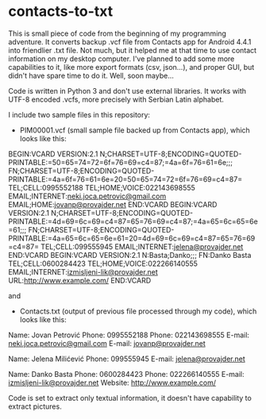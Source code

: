 # contacts-to-txt

This is small piece of code from the beginning of my programming adventure. It converts backup .vcf file
from Contacts app for Android 4.4.1 into friendlier .txt file. Not much, but it helped me at that time to
use contact information on my desktop computer. I've planned to add some more capabilities to it, like more
export formats (csv, json...), and proper GUI, but didn't have spare time to do it. Well, soon maybe...

Code is written in Python 3 and don't use external libraries. It works with UTF-8 encoded .vcfs, more precisely
with Serbian Latin alphabet.

I include two sample files in this repository:
- PIM00001.vcf (small sample file backed up from Contacts app), which looks like this:

BEGIN:VCARD
VERSION:2.1
N;CHARSET=UTF-8;ENCODING=QUOTED-PRINTABLE:=50=65=74=72=6f=76=69=c4=87;=4a=6f=76=61=6e;;;
FN;CHARSET=UTF-8;ENCODING=QUOTED-PRINTABLE:=4a=6f=76=61=6e=20=50=65=74=72=6f=76=69=c4=87=
TEL;CELL:0995552188
TEL;HOME;VOICE:022143698555
EMAIL;INTERNET:neki.joca.petrovic@gmail.com
EMAIL;HOME:jovanp@provajder.net
END:VCARD
BEGIN:VCARD
VERSION:2.1
N;CHARSET=UTF-8;ENCODING=QUOTED-PRINTABLE:=4d=69=6c=69=c4=87=65=76=69=c4=87;=4a=65=6c=65=6e=61;;;
FN;CHARSET=UTF-8;ENCODING=QUOTED-PRINTABLE:=4a=65=6c=65=6e=61=20=4d=69=6c=69=c4=87=65=76=69=c4=87=
TEL;CELL:099555945
EMAIL;INTERNET:jelena@provajder.net
END:VCARD
BEGIN:VCARD
VERSION:2.1
N:Basta;Danko;;;
FN:Danko Basta
TEL;CELL:0600284423
TEL;HOME;VOICE:022266140555
EMAIL;INTERNET:izmisljeni-lik@provajder.net
URL:http://www.example.com/
END:VCARD

and
- Contacts.txt (output of previous file processed through my code), which looks like this:

Name: Jovan Petrović
Phone: 0995552188
Phone: 022143698555
E-mail: neki.joca.petrovic@gmail.com
E-mail: jovanp@provajder.net

Name: Jelena Milićević
Phone: 099555945
E-mail: jelena@provajder.net

Name: Danko Basta
Phone: 0600284423
Phone: 022266140555
E-mail: izmisljeni-lik@provajder.net
Website: http://www.example.com/

Code is set to extract only textual information, it doesn't have capability to extract pictures.
